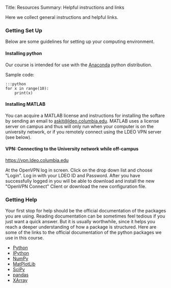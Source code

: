Title: Resources
Summary: Helpful instructions and links

Here we collect general instructions and helpful links.

### Getting Set Up

Below are some guidelines for setting up your computing environment.

#### Installing python

Our course is intended for use with the [Anaconda](http://continuum.io/anaconda)
python distribution.

Sample code:

    :::python
    for x in range(10):
        print(x)

#### Installing MATLAB

You can acquire a MATLAB license and instructions for installing the softare by sending
an email to askit@ldeo.columbia.edu. MATLAB uses a license server on campus
and thus will only run when your computer is on the university network, or if you
remotely connect using the LDEO VPN server (see below).

#### VPN: Connecting to the University network while off-campus

https://vpn.ldeo.columbia.edu

At the OpenVPN log in screen.
Click on the drop down list and choose "Login".
Log in with your LDEO ID and Password.
After you have successfully logged in you will be able to download and
install the new "OpenVPN Connect" Client or download the new
configuration file.


### Getting Help

Your first stop for help should be the official documentation of the packages
you are using.
Reading documentation can be sometimes feel tedious if you just want a quick
answer.
But it is usually worthwhile, since it helps you reach a deeper understanding of
how a package is structured.
Here are some of the links to the official documentation of the python packages
we use in this course.

* [Python](http://docs.python.org)
* [IPython](http://ipython.org/documentation.html)
* [NumPy](http://docs.scipy.org/doc/numpy/reference/)
* [MatPlotLib](http://matplotlib.org/contents.html)
* [SciPy](http://docs.scipy.org/doc/scipy/reference/)
* [pandas](http://pandas.pydata.org/pandas-docs/stable/)
* [XArray](xarray.pydata.org/en/stable/)
